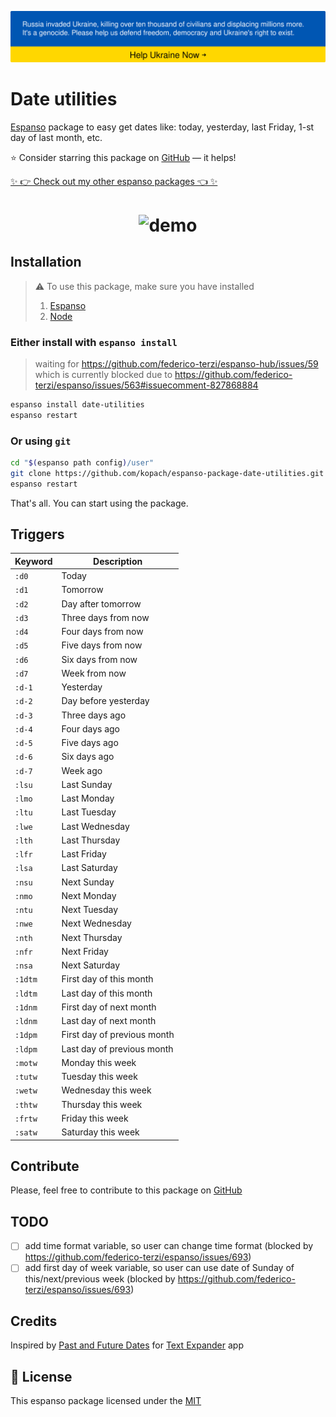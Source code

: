 [![#StandWithUkraine](https://raw.githubusercontent.com/vshymanskyy/StandWithUkraine/main/banner2-direct.svg)](https://vshymanskyy.github.io/StandWithUkraine/)

# Date utilities

[Espanso](https://espanso.org) package to easy get dates like: today, yesterday, last Friday, 1-st day of last month, etc.

⭐️ Consider starring this package on [GitHub](https://github.com/kopach/espanso-package-date-utilities/stargazers) — it helps!

[✨ 👉 Check out my other espanso packages 👈 ✨](https://github.com/kopach?tab=repositories&q=espanso-package&type=source)

<h1 align="center">

![demo](./assets/demo.gif)

</h1>

## Installation

> ⚠️ To use this package, make sure you have installed
>
> 1. [Espanso](https://espanso.org/install)
> 2. [Node](https://nodejs.org)

### Either install with `espanso install`

> waiting for https://github.com/federico-terzi/espanso-hub/issues/59 which is currently blocked due to https://github.com/federico-terzi/espanso/issues/563#issuecomment-827868884

```sh
espanso install date-utilities
espanso restart
```

### Or using `git`

```sh
cd "$(espanso path config)/user"
git clone https://github.com/kopach/espanso-package-date-utilities.git
espanso restart
```

That's all. You can start using the package.

## Triggers

| Keyword | Description                 |
| ------- | --------------------------- |
| `:d0`   | Today                       |
| `:d1`   | Tomorrow                    |
| `:d2`   | Day after tomorrow          |
| `:d3`   | Three days from now         |
| `:d4`   | Four days from now          |
| `:d5`   | Five days from now          |
| `:d6`   | Six days from now           |
| `:d7`   | Week from now               |
| `:d-1`  | Yesterday                   |
| `:d-2`  | Day before yesterday        |
| `:d-3`  | Three days ago              |
| `:d-4`  | Four days ago               |
| `:d-5`  | Five days ago               |
| `:d-6`  | Six days ago                |
| `:d-7`  | Week ago                    |
| `:lsu`  | Last Sunday                 |
| `:lmo`  | Last Monday                 |
| `:ltu`  | Last Tuesday                |
| `:lwe`  | Last Wednesday              |
| `:lth`  | Last Thursday               |
| `:lfr`  | Last Friday                 |
| `:lsa`  | Last Saturday               |
| `:nsu`  | Next Sunday                 |
| `:nmo`  | Next Monday                 |
| `:ntu`  | Next Tuesday                |
| `:nwe`  | Next Wednesday              |
| `:nth`  | Next Thursday               |
| `:nfr`  | Next Friday                 |
| `:nsa`  | Next Saturday               |
| `:1dtm` | First day of this month     |
| `:ldtm` | Last day of this month      |
| `:1dnm` | First day of next month     |
| `:ldnm` | Last day of next month      |
| `:1dpm` | First day of previous month |
| `:ldpm` | Last day of previous month  |
| `:motw` | Monday this week            |
| `:tutw` | Tuesday this week           |
| `:wetw` | Wednesday this week         |
| `:thtw` | Thursday this week          |
| `:frtw` | Friday this week            |
| `:satw` | Saturday this week          |

## Contribute

Please, feel free to contribute to this package on [GitHub](https://github.com/kopach/espanso-package-date-utilities)

## TODO

- [ ] add time format variable, so user can change time format (blocked by https://github.com/federico-terzi/espanso/issues/693)
- [ ] add first day of week variable, so user can use date of Sunday of this/next/previous week (blocked by https://github.com/federico-terzi/espanso/issues/693)

## Credits

Inspired by [Past and Future Dates](https://app.textexpander.com/group/2752BAC8-F54E-4E3E-8438-483542495069/snippets) for [Text Expander](https://textexpander.com) app

## 📄 License

This espanso package licensed under the [MIT](https://github.com/kopach/espanso-package-date-utilities/blob/master/LICENSE)
